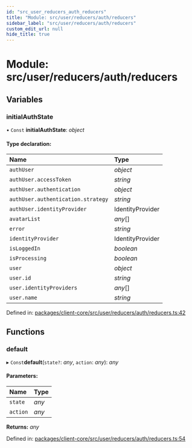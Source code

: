 ```yaml
---
id: "src_user_reducers_auth_reducers"
title: "Module: src/user/reducers/auth/reducers"
sidebar_label: "src/user/reducers/auth/reducers"
custom_edit_url: null
hide_title: true
---
```


# Module: src/user/reducers/auth/reducers

## Variables

### initialAuthState

• `Const` **initialAuthState**: *object*

#### Type declaration:

Name | Type |
:------ | :------ |
`authUser` | *object* |
`authUser.accessToken` | *string* |
`authUser.authentication` | *object* |
`authUser.authentication.strategy` | *string* |
`authUser.identityProvider` | IdentityProvider |
`avatarList` | *any*[] |
`error` | *string* |
`identityProvider` | IdentityProvider |
`isLoggedIn` | *boolean* |
`isProcessing` | *boolean* |
`user` | *object* |
`user.id` | *string* |
`user.identityProviders` | *any*[] |
`user.name` | *string* |

Defined in: [packages/client-core/src/user/reducers/auth/reducers.ts:42](https://github.com/xr3ngine/xr3ngine/blob/a16a45d7e/packages/client-core/src/user/reducers/auth/reducers.ts#L42)

## Functions

### default

▸ `Const`**default**(`state?`: *any*, `action`: *any*): *any*

#### Parameters:

Name | Type |
:------ | :------ |
`state` | *any* |
`action` | *any* |

**Returns:** *any*

Defined in: [packages/client-core/src/user/reducers/auth/reducers.ts:54](https://github.com/xr3ngine/xr3ngine/blob/a16a45d7e/packages/client-core/src/user/reducers/auth/reducers.ts#L54)

